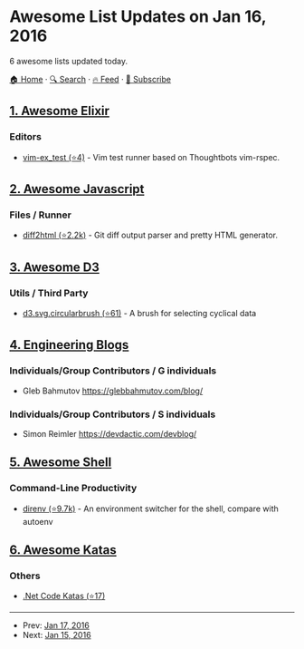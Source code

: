 # Awesome List Updates on Jan 16, 2016

6 awesome lists updated today.

[🏠 Home](/README.md) · [🔍 Search](https://test.trackawesomelist.com/search/) · [🔥 Feed](https://test.trackawesomelist.com/feed.xml) · [📮 Subscribe](https://trackawesomelist.us17.list-manage.com/subscribe?u=d2f0117aa829c83a63ec63c2f&id=36a103854c)



## [1. Awesome Elixir](/content/h4cc/awesome-elixir/README.md)

### Editors

*   [vim-ex\_test (⭐4)](https://github.com/moofish32/vim-ex_test) - Vim test runner based on Thoughtbots vim-rspec.

## [2. Awesome Javascript](/content/sorrycc/awesome-javascript/README.md)

### Files / Runner

*   [diff2html (⭐2.2k)](https://github.com/rtfpessoa/diff2html) - Git diff output parser and pretty HTML generator.

## [3. Awesome D3](/content/wbkd/awesome-d3/README.md)

### Utils / Third Party

*   [d3.svg.circularbrush (⭐61)](https://github.com/emeeks/d3.svg.circularbrush) - A brush for selecting cyclical data

## [4. Engineering Blogs](/content/kilimchoi/engineering-blogs/README.md)

### Individuals/Group Contributors / G individuals

*   Gleb Bahmutov <https://glebbahmutov.com/blog/>

### Individuals/Group Contributors / S individuals

*   Simon Reimler <https://devdactic.com/devblog/>

## [5. Awesome Shell](/content/alebcay/awesome-shell/README.md)

### Command-Line Productivity

*   [direnv (⭐9.7k)](https://github.com/direnv/direnv) - An environment switcher for the shell, compare with autoenv

## [6. Awesome Katas](/content/gamontal/awesome-katas/README.md)

### Others

*   [.Net Code Katas (⭐17)](https://github.com/AlanBarber/CodeKatas)

---

- Prev: [Jan 17, 2016](/content/2016/01/17/README.md)
- Next: [Jan 15, 2016](/content/2016/01/15/README.md)